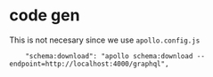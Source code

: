 # code gen

This is not necesary since we use `apollo.config.js`

```
    "schema:download": "apollo schema:download --endpoint=http://localhost:4000/graphql",
```
